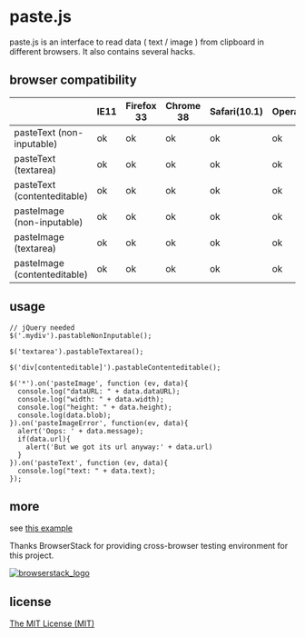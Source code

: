 paste.js
=====

paste.js is an interface to read data ( text / image ) from clipboard in different browsers. It also contains several hacks.

browser compatibility
-----

|                              | IE11 | Firefox 33 | Chrome 38 | Safari(10.1) | Opera |
|------------------------------|------|------------|-----------|--------------|-------|
| pasteText (non-inputable)    | ok   | ok         | ok        | ok           | ok    |
| pasteText (textarea)         | ok   | ok         | ok        | ok           | ok    |
| pasteText (contenteditable)  | ok   | ok         | ok        | ok           | ok    |
| pasteImage (non-inputable)   | ok   | ok         | ok        | ok           | ok    |
| pasteImage (textarea)        | ok   | ok         | ok        | ok           | ok    |
| pasteImage (contenteditable) | ok   | ok         | ok        | ok           | ok    |

usage
-----

```
// jQuery needed
$('.mydiv').pastableNonInputable();

$('textarea').pastableTextarea();

$('div[contenteditable]').pastableContenteditable();

$('*').on('pasteImage', function (ev, data){
  console.log("dataURL: " + data.dataURL);
  console.log("width: " + data.width);
  console.log("height: " + data.height);
  console.log(data.blob);
}).on('pasteImageError', function(ev, data){
  alert('Oops: ' + data.message);
  if(data.url){
    alert('But we got its url anyway:' + data.url)
  }
}).on('pasteText', function (ev, data){
  console.log("text: " + data.text);
});
```

more
-----

see [this example](http://layerssss.github.io/paste.js/)

Thanks BrowserStack for providing cross-browser testing environment for this project.

[![browserstack_logo](browserstack_logo.png)](https://browserstack.com/)

license
-----

[The MIT License (MIT)](LICENSE)
